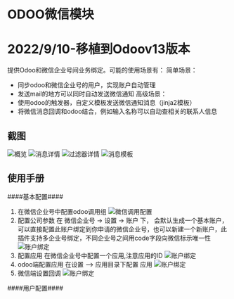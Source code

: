 ODOO微信模块
=================================
2022/9/10-移植到Odoov13版本
===================================
提供Odoo和微信企业号间业务绑定。可能的使用场景有：
简单场景：
+ 同步odoo和微信企业号的用户，实现账户自动管理
+ 发送mail的地方可以同时自动发送微信通知
高级场景：
+ 使用odoo的触发器，自定义模板发送微信通知消息（jinja2模板）
+ 将微信消息回调和odoo结合，例如输入名称可以自动查相关的联系人信息

截图
----------------------------------
![概览](./static/img/list.png)
![消息详情](./static/img/detail.png)
![过滤器详情](./static/img/filter.png)
![消息模板](./static/img/message.png)


使用手册
---------------------------
####基本配置####
1. 在微信企业号中配置odoo调用组
![微信调用配置](./static/img/wechat_server_config.png)
1. 配置公司参数
在 微信企业号 -> 设置 -> 账户 下， 会默认生成一个基本账户，可以直接配置此账户绑定到你申请的微信企业号，也可以新建一个新账户，此插件支持多企业号绑定，不同企业号之间用code字段向微信标示唯一性
![账户绑定](./static/img/config_detail.png)
1. 配置应用
在微信企业号中配置一个应用,注意应用的ID
![账户绑定](./static/img/wechat_server_app_config.png)
1. odoo端配置应用
在设置 —> 应用目录下配置 应用
![账户绑定](./static/img/app_config.png)
1. 微信端设置回调
![账户绑定](h./static/img/app_callback.png)

####用户配置####
